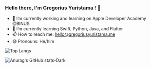 ### Hello there, I'm Gregorius Yuristama ! 👋

<!--
**gregoriusyuristama/gregoriusyuristama** is a ✨ _special_ ✨ repository because its `README.md` (this file) appears on your GitHub profile.

Here are some ideas to get you started:
-->
- 🔭 I’m currently working and learning on Apple Developer Academy @BINUS
- 🌱 I’m currently learning Swift, Python, Java, and Flutter
- 📫 How to reach me: hello@gregoriusyuristama.me
- 😄 Pronouns: He/him
<!--
   - 👯 I’m looking to collaborate on ...
- 🤔 I’m looking for help with ...
- 💬 Ask me about ...
- ⚡ Fun fact: ...
-->

![Top Langs](https://github-readme-stats-mauve-sigma-59.vercel.app/api/top-langs/?username=gregoriusyuristama&layout=compact&theme=dark&exclude_repo=indonlu,OneSim4Group)

![Anurag's GitHub stats-Dark](https://github-readme-stats-mauve-sigma-59.vercel.app/api?username=gregoriusyuristama&show_icons=true&theme=dark#gh-dark-mode-only)

<!--
![Harlok's WakaTime stats](https://github-readme-stats.vercel.app/api/wakatime?username=gregoriusyuristama)
-->

